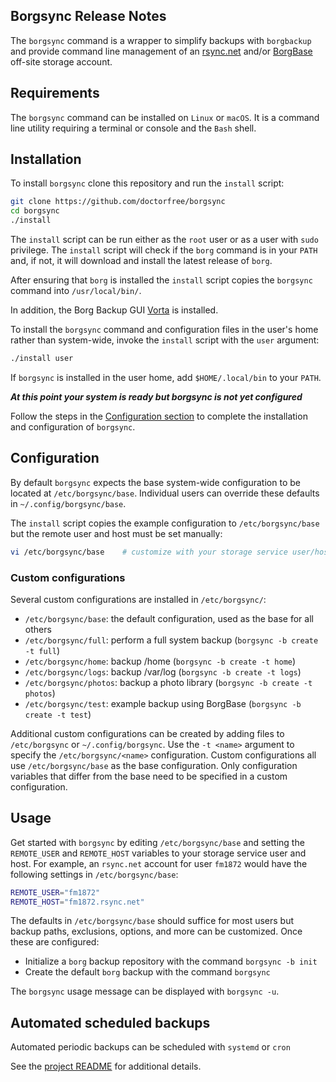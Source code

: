 ## Borgsync Release Notes

The `borgsync` command is a wrapper to simplify backups with `borgbackup` and provide command line management of an [rsync.net](https://rsync.net) and/or [BorgBase](https://www.borgbase.com) off-site storage account.

## Requirements

The `borgsync` command can be installed on `Linux` or `macOS`. It is a command line utility requiring a terminal or console and the `Bash` shell.

## Installation

To install `borgsync` clone this repository and run the `install` script:

```bash
git clone https://github.com/doctorfree/borgsync
cd borgsync
./install
```

The `install` script can be run either as the `root` user or as a user with `sudo` privilege. The `install` script will check if the `borg` command is in your `PATH` and, if not, it will download and install the latest release of `borg`.

After ensuring that `borg` is installed the `install` script copies the `borgsync` command into `/usr/local/bin/`.

In addition, the Borg Backup GUI [Vorta](https://vorta.borgbase.com) is installed.

To install the `borgsync` command and configuration files in the user's home rather than system-wide, invoke the `install` script with the `user` argument:

```bash
./install user
```

If `borgsync` is installed in the user home, add `$HOME/.local/bin` to your `PATH`.

***At this point your system is ready but borgsync is not yet configured***

Follow the steps in the [Configuration section](#configuration) to complete the installation and configuration of `borgsync`.

## Configuration

By default `borgsync` expects the base system-wide configuration to be located at `/etc/borgsync/base`. Individual users can override these defaults in `~/.config/borgsync/base`.

The `install` script copies the example configuration to `/etc/borgsync/base` but the remote user and host must be set manually:

```bash
vi /etc/borgsync/base    # customize with your storage service user/host/etc
```
### Custom configurations

Several custom configurations are installed in `/etc/borgsync/`:

* `/etc/borgsync/base`: the default configuration, used as the base for all others
* `/etc/borgsync/full`: perform a full system backup (`borgsync -b create -t full`)
* `/etc/borgsync/home`: backup /home (`borgsync -b create -t home`)
* `/etc/borgsync/logs`: backup /var/log (`borgsync -b create -t logs`)
* `/etc/borgsync/photos`: backup a photo library (`borgsync -b create -t photos`)
* `/etc/borgsync/test`: example backup using BorgBase (`borgsync -b create -t test`)

Additional custom configurations can be created by adding files to `/etc/borgsync` or `~/.config/borgsync`. Use the `-t <name>` argument to specify the `/etc/borgsync/<name>` configuration. Custom configurations all use `/etc/borgsync/base` as the base configuration.  Only configuration variables that differ from the base need to be specified in a custom configuration.

## Usage

Get started with `borgsync` by editing `/etc/borgsync/base` and setting the `REMOTE_USER` and `REMOTE_HOST` variables to your storage service user and host. For example, an `rsync.net` account for user `fm1872` would have the following settings in `/etc/borgsync/base`:

```bash
REMOTE_USER="fm1872"
REMOTE_HOST="fm1872.rsync.net"
```

The defaults in `/etc/borgsync/base` should suffice for most users but backup paths, exclusions, options, and more can be customized. Once these are configured:

* Initialize a `borg` backup repository with the command `borgsync -b init`
* Create the default `borg` backup with the command `borgsync`

The `borgsync` usage message can be displayed with `borgsync -u`.

## Automated scheduled backups

Automated periodic backups can be scheduled with `systemd` or `cron`

See the [project README](https://github.com/doctorfree/borgsync#readme) for additional details.
